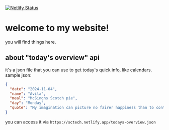 [![Netlify Status](https://api.netlify.com/api/v1/badges/fc1bc6e4-be4c-4a3b-8ac5-5b55c52e409e/deploy-status)](https://app.netlify.com/sites/sctech/deploys)
# welcome to my website!
you will find things here.
## about "today's overview" api
it's a json file that you can use to get today's quick info, like calendars. sample json:
```json
{
  "date": "2024-11-04",
  "name": "Avila",
  "meal": "McSinghs Scotch pie",
  "day": "Monday",
  "quote": "My imagination can picture no fairer happiness than to continue living for art."
}
```
you can access it via `https://sctech.netlify.app/todays-overview.json`

